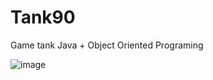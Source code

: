 # Tank90
Game tank
Java + Object Oriented Programing


![image](https://user-images.githubusercontent.com/50534347/126053096-338315ee-299d-4388-8f75-ba10d2f6183a.png)

